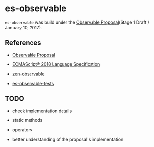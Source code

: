 # es-observable

`es-observable` was build under the [Observable Proposal](https://tc39.github.io/proposal-observable/)(Stage 1 Draft / January 10, 2017).

## References

- [Observable Proposal](https://tc39.github.io/proposal-observable/)

- [ECMAScript® 2018 Language Specification](https://tc39.github.io/ecma262)

- [zen-observable](https://github.com/zenparsing/zen-observable)

- [es-observable-tests](https://www.npmjs.com/package/es-observable-tests)

## TODO

- check implementation details

- static methods

- operators

- better understanding of the proposal's implementation
